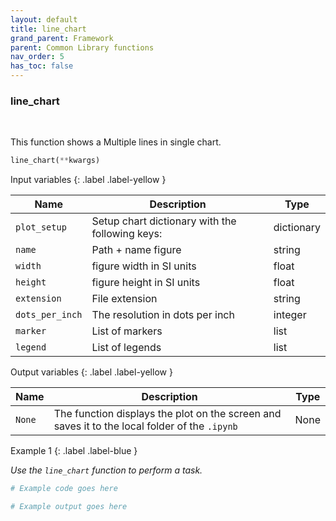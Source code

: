 ```yaml
---
layout: default
title: line_chart
grand_parent: Framework
parent: Common Library functions
nav_order: 5
has_toc: false
---
```


<h3>line_chart</h3>

<br>

<p align = "justify">
    This function shows a Multiple lines in single chart.


</p>

```python
line_chart(**kwargs)
```

Input variables
{: .label .label-yellow }

<table style = "width:100%">
    <thead>
      <tr>
        <th>Name</th>
        <th>Description</th>
        <th>Type</th>
      </tr>
    </thead>
    <tr>
        <td><code>plot_setup</code></td>
        <td>Setup chart dictionary with the following keys:</td>
        <td>dictionary</td>
    <tr>
        <td><code>name</code></td>
        <td>Path + name figure</td>
        <td>string</td>
    <tr>
        <td><code>width</code></td>
        <td>figure width in SI units</td>
        <td>float</td>
    <tr>
        <td><code>height</code></td>
        <td>figure height in SI units</td>
        <td>float</td>
    <tr>
        <td><code>extension</code></td>
        <td>File extension</td>
        <td>string</td>
    <tr>
        <td><code>dots_per_inch</code></td>
        <td>The resolution in dots per inch</td>
        <td>integer</td>
    <tr>
        <td><code>marker</code></td>
        <td>List of markers</td>
        <td>list</td>
    <tr>
        <td><code>legend</code></td>
        <td>List of legends</td>
        <td>list</td>
    </tr>
</table>

Output variables
{: .label .label-yellow }

<table style = "width:100%">
    <thead>
      <tr>
        <th>Name</th>
        <th>Description</th>
        <th>Type</th>
      </tr>
    </thead>
    <tr>
        <td><code>None</code></td>
        <td>The function displays the plot on the screen and saves it to the local folder of the <code>.ipynb</td>
        <td>None</td>
    </tr>
</table>

Example 1
{: .label .label-blue }

<p align = "justify">
    <i>
        Use the <code>line_chart</code> function to perform a task.
    </i>
</p>

```python
# Example code goes here
```

```bash
# Example output goes here
```


